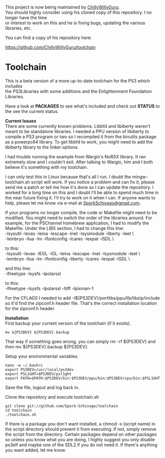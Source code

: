 This project is now being maintained by [ChillyWillyGuru](https://github.com/ChillyWillyGuru).  
You should highly consider using his cloned copy of this repository.   I no longer have the time  
or interest to work on this and he is fixing bugs, updating the various libraries, etc.  

You can find a copy of his repository here:  

https://github.com/ChillyWillyGuru/toolchain

Toolchain
=========

This is a beta version of a more up-to-date toolchain for the PS3 which includes  
the PS3Libraries with some additions and the Enlightenment Foundation Libraries.  

Have a look at **PACKAGES** to see what's included and check out **STATUS** to the see the current status.  

  **Current Issues**  
  There are some currently known problems.  Libbfd and libiberty weren't meant to be standalone libraries.  I needed
  a PPU version of libiberty to compile a PS3 program or two so I recompiled it from the binutils package as a
  powerpc64 library.  To get libbfd to work, you might need to add the libiberty library to the linker options.

  I had trouble running the example from Wargio's NoRSX library.  It ran extremely slow and I couldn't exit. After
  talking to Wargio, him and I both believe it's something with my toolchain.  

  I can only test this in Linux because that's all I run.  I doubt the mingw-toolchain.sh script will work.  If you
  notice a problem and can fix it, please send me a patch or tell me how it's done so I can update the repository.
  I worked for a long time on this and I doubt I'll be able to spend much time in the near future fixing it.  I'll try
  to work on it when I can.  If anyone wants to help, please let me know via e-mail at SporkSchivago@gmail.com.

  If your programs no longer compile, the code or Makefile might need to be modified.  You might need to switch the
  order of the libraries around.  For example, for the PSChannel homebrew application, I had to modify the Makefile.
  Under the LIBS section, I had to change this line:  
  -lsysutil -levas -leina -lescape -lnet -lsysmodule -liberty -leet \  
  -lembryo -llua -lm -lfontconfig -lcares -lexpat -lSDL \
  
  to this:  
  -lsysutil -levas -lEGL -lGL -leina -lescape -lnet -lsysmodule -leet \  
  -lembryo -llua -lm -lfontconfig -liberty -lcares -lexpat -lSDL \  
  
  and this line:  
  -lfreetype -lsysfs -lpolarssl  
  
  to this:  
  -lfreetype -lsysfs -lpolarssl -ltiff -lpixman-1  

  For the CFLAGS I needed to add -I${PS3DEV}/portlibs/ppu/lib/libzip/include so it'd find the zipconf.h header file.
  That's the correct installation location for the zipconf.h header.

  **Installation**  
   First backup your current version of the toolchain (if it exists).

    mv ${PS3DEV} ${PS3DEV}.backup  
   That way if something goes wrong, you can simply rm -rf ${PS3DEV} and then mv ${PS3DEV}.backup ${PS3DEV}.  

   Setup your environmental variables.
   
    nano -w ~/.bashrc  
    export PS3DEV=/usr/local/ps3dev  
    export PSL1GHT=$PS3DEV/psl1ght  
    export PATH=$PATH:$PS3DEV/bin:$PS3DEV/ppu/bin:$PS3DEV/spu/bin:$PSL1GHT
   Save the file, logout and log back in.

   Clone the repository and execute toolchain.sh
   
    git clone git://github.com/Spork-Schivago/toolchain  
    cd toolchain  
    ./toolchain.sh  
  
  If there is a package you don't want installed, a chmod -x (script name) in the script directory should prevent it
  from executing.  If not, simply remove the script from the directory.  Certain packages depend on other packages
  so unless you know what you are doing, I highly suggest you only disable ps3elf and maybe one of the SDL2 if you
  do not need it.  If there's anything you want added, let me know.
